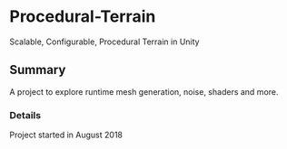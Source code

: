# Procedural-Terrain
Scalable, Configurable, Procedural Terrain in Unity

## Summary
A project to explore runtime mesh generation, noise, shaders and more.

### Details
Project started in August 2018
